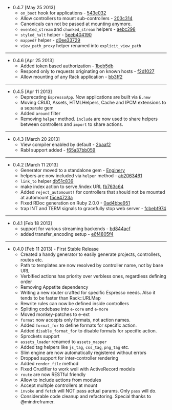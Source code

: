 
+ 0.4.7 [May 25 2013]
  - `on_boot` hook for applications - [543e032](https://github.com/espresso/espresso/commit/543e032)
  - Allow controllers to mount sub-controllers - [203c314](https://github.com/espresso/espresso/commit/203c314)
  - Canonicals can not be passed at mounting anymore.
  - `evented_stream` and `chunked_stream` helpers - [aebc298](https://github.com/espresso/espresso/commit/aebc298)
  - `styled_halt` helper - [5eeb404190](https://github.com/espresso/espresso/commit/5eeb404190)
  - `mapped?` helper - [d0ee33729](https://github.com/espresso/espresso/commit/d0ee33729)
  - `view_path_proxy` helper renamed into `explicit_view_path`

<hr>

+ 0.4.6 [Apr 25 2013]
  - Added token based authorization - [1beb5db](https://github.com/espresso/espresso/commit/1beb5db)
  - Respond only to requests originating on known hosts - [f2d1027](https://github.com/espresso/espresso/commit/f2d10)
  - Allow mounting of any Rack application - [bb3ff2](https://github.com/espresso/espresso/commit/bb3ff2)

<hr>

+ 0.4.5 [Apr 11 2013]
  - Deprecating `EspressoApp`. Now applications are built via `E.new`
  - Moving CRUD, Assets, HTMLHelpers, Cache and IPCM extensions to a separate gem
  - Added `around` filter
  - Removing `helper` method. `include` are now used to share helpers between controllers and `import` to share actions.

<hr>

+ 0.4.3 [March 20 2013]
  - View compiler enabled by default - [2baaf2](https://github.com/espresso/espresso/commit/2baaf2)
  - Rabl support added - [f65a37bb059](https://github.com/espresso/espresso/commit/f65a37bb059)

<hr>

+ 0.4.2 [March 11 2013]
  - Generator moved to a standalone gem - [Enginery](https://github.com/espresso/enginery)
  - helpers are now included via `helper` method - [ab2063461](https://github.com/espresso/espresso/commit/ab2063461)
  - `link_to` helper [db51c839](https://github.com/espresso/espresso/commit/db51c839cf2e1165bceb5d394b3706e53c59f0b4)
  - make index action to serve /index URL [fb763c64](https://github.com/espresso/espresso/commit/fb763c644092577627321a0d672e3cc060f9c9cf)
  - Added `reject_automount!` for controllers that should not be mounted at automount [f5ce4723a](https://github.com/espresso/espresso/commit/f5ce4723a)
  - Fixed RDoc generation on Ruby 2.0.0 - [0ad4bbe951](https://github.com/espresso/espresso/commit/0ad4bbe951)
  - trap INT and TERM signals to gracefully stop web server - [fcbebf974](https://github.com/espresso/espresso/commit/fcbebf9740a49065b31ad8d65dcc0d31cf80247b)

<hr>

+ 0.4.1 [Feb 18 2013]
  - support for various streaming backends - [bd844acf](https://github.com/espresso/espresso/commit/bd844acf)
  - added transfer_encoding setup - [e6f4805f4](https://github.com/espresso/espresso/commit/e6f4805f478050df9a7a1206e7ed8ae9b94da039)

<hr>

+ 0.4.0 [Feb 11 2013] - First Stable Release
  - Created a handy generator to easily generate projects, controllers, routes etc.
  - Path to templates are now resolved by controller name, not by base URL
  - Verbified actions has priority over verbless ones, regardless defining order
  - Removing Appetite dependency
  - Writing a new router crafted for specific Espresso needs. Also it tends to be faster than Rack::URLMap
  - Rewrite rules can now be defined inside controllers
  - Splitting codebase into `e-core` and `e-more`
  - Moved monkey-patches to e-ext
  - `format` now accepts only formats, not action names.
  - Added `format_for` to define formats for specific action.
  - Added `disable_format_for` to disable formats for specific action.
  - Sprockets support
  - `assets_loader` renamed to `assets_mapper`
  - Added tag helpers like `js_tag`, `css_tag`, `png_tag` etc.
  - Slim engine are now automatically registered without errors
  - Dropped support for inter-controller rendering
  - Added `render_file` method
  - Fixed Crudifier to work well with ActiveRecord models
  - `route` are now RESTful friendly
  - Allow to include actions from modules
  - Accept multiple controllers at mount
  - `invoke` and `fetch` will NOT pass actual params. Only `pass` will do.
  - Considerable code cleanup and refactoring. Special thanks to @mindreframer.
